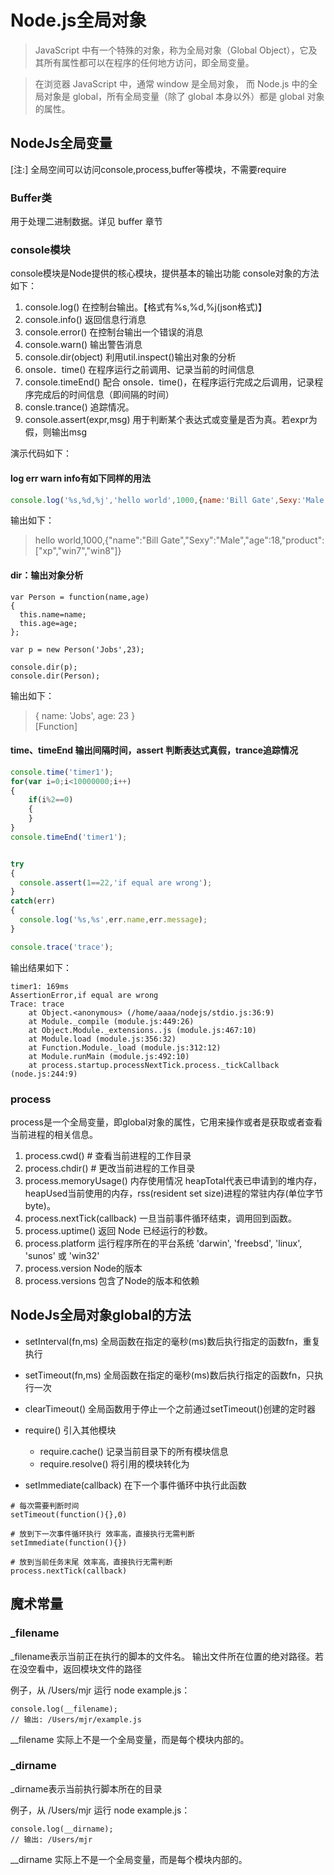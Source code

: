 # Node.js全局对象
> JavaScript 中有一个特殊的对象，称为全局对象（Global Object），它及其所有属性都可以在程序的任何地方访问，即全局变量。

> 在浏览器 JavaScript 中，通常 window 是全局对象， 而 Node.js 中的全局对象是 global，所有全局变量（除了 global 本身以外）都是 global 对象的属性。

## NodeJs全局变量

[注:]   全局空间可以访问console,process,buffer等模块，不需要require

### Buffer类
用于处理二进制数据。详见 buffer 章节

### console模块
console模块是Node提供的核心模块，提供基本的输出功能
console对象的方法如下：
1. console.log()    在控制台输出。【格式有%s,%d,%j(json格式)】
1. console.info()     返回信息行消息
1. console.error()    在控制台输出一个错误的消息
1. console.warn()     输出警告消息
1. console.dir(object)       利用util.inspect()输出对象的分析
1. onsole．time()     在程序运行之前调用、记录当前的时间信息
1. console.timeEnd()  配合 onsole．time()，在程序运行完成之后调用，记录程序完成后的时间信息（即间隔的时间）
1. consle.trance()    追踪情况。
1. console.assert(expr,msg)   用于判断某个表达式或变量是否为真。若expr为假，则输出msg

演示代码如下：    

#### log err warn info有如下同样的用法

```javascript
console.log('%s,%d,%j','hello world',1000,{name:'Bill Gate',Sexy:'Male',age:18,product:['xp','win7','win8']});
```

输出如下：   
>  hello world,1000,{"name":"Bill Gate","Sexy":"Male","age":18,"product":["xp","win7","win8"]}

#### dir：输出对象分析
```
var Person = function(name,age)       
{       
  this.name=name;      
  this.age=age;      
};       

var p = new Person('Jobs',23);  

console.dir(p);  
console.dir(Person);
```
输出如下：   
> { name: 'Jobs', age: 23 }     
[Function]

#### time、timeEnd 输出间隔时间，assert 判断表达式真假，trance追踪情况
```javascript
console.time('timer1');       
for(var i=0;i<10000000;i++)       
{      
    if(i%2==0)     
    {      
    }      
}      
console.timeEnd('timer1');   


try     
{      
  console.assert(1==22,'if equal are wrong');      
}     
catch(err)     
{     
  console.log('%s,%s',err.name,err.message);      
}       

console.trace('trace');      
```

输出结果如下：  
```
timer1: 169ms     
AssertionError,if equal are wrong     
Trace: trace      
    at Object.<anonymous> (/home/aaaa/nodejs/stdio.js:36:9)     
    at Module._compile (module.js:449:26)     
    at Object.Module._extensions..js (module.js:467:10)     
    at Module.load (module.js:356:32)     
    at Function.Module._load (module.js:312:12)     
    at Module.runMain (module.js:492:10)      
    at process.startup.processNextTick.process._tickCallback (node.js:244:9)       
```

### process
process是一个全局变量，即global对象的属性，它用来操作或者是获取或者查看当前进程的相关信息。

1. process.cwd()      # 查看当前进程的工作目录
1. process.chdir()    #  更改当前进程的工作目录
1. process.memoryUsage() 内存使用情况 heapTotal代表已申请到的堆内存，heapUsed当前使用的内存，rss(resident set size)进程的常驻内存(单位字节byte)。
1. process.nextTick(callback) 一旦当前事件循环结束，调用回到函数。
1. process.uptime()  返回 Node 已经运行的秒数。
1. process.platform 运行程序所在的平台系统 'darwin', 'freebsd', 'linux', 'sunos' 或 'win32'
2. process.version Node的版本
3. process.versions 包含了Node的版本和依赖


## NodeJs全局对象global的方法

- setInterval(fn,ms) 全局函数在指定的毫秒(ms)数后执行指定的函数fn，重复执行

- setTimeout(fn,ms) 全局函数在指定的毫秒(ms)数后执行指定的函数fn，只执行一次

- clearTimeout() 全局函数用于停止一个之前通过setTimeout()创建的定时器

- require() 引入其他模块

  - require.cache() 记录当前目录下的所有模块信息
  - require.resolve() 将引用的模块转化为
- setImmediate(callback) 在下一个事件循环中执行此函数


```
# 每次需要判断时间
setTimeout(function(){},0)

# 放到下一次事件循环执行 效率高，直接执行无需判断
setImmediate(function(){})

# 放到当前任务末尾 效率高，直接执行无需判断
process.nextTick(callback)
```

## 魔术常量

### _filename

_filename表示当前正在执行的脚本的文件名。 输出文件所在位置的绝对路径。若在没空看中，返回模块文件的路径

例子，从 /Users/mjr 运行 node example.js：
```
console.log(__filename);
// 输出: /Users/mjr/example.js
```
__filename 实际上不是一个全局变量，而是每个模块内部的。

### _dirname

_dirname表示当前执行脚本所在的目录

例子，从 /Users/mjr 运行 node example.js：
```
console.log(__dirname);    
// 输出: /Users/mjr
```
__dirname 实际上不是一个全局变量，而是每个模块内部的。
